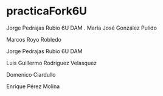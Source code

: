 # practicaFork6U

Jorge Pedrajas Rubio 6U DAM
. María José González Pulido

Marcos Royo Robledo

Jorge Pedrajas Rubio 6U DAM

Luis Guillermo Rodriguez Velasquez

Domenico Ciardullo

Enrique Pérez Molina
